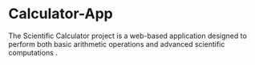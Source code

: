 # Calculator-App
The Scientific Calculator project is a web-based application designed to perform both basic arithmetic operations and advanced scientific computations .
